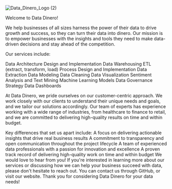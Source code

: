 
![Data_Dinero_Logo (2)](https://github.com/DataDinero/DataDinero/assets/133455850/3a0cde8a-2c43-4ed0-9def-b662d7df86e0)

Welcome to Data Dinero!

We help businesses of all sizes harness the power of their data to drive growth and success, so they can turn their data into dinero. Our mission is to empower businesses with the insights and tools they need to make data-driven decisions and stay ahead of the competition.

Our services include:

Data Architecture Design and Implementation
Data Warehousing
ETL (extract, transform, load) Process Design and Implementation
Data Extraction
Data Modeling
Data Cleaning
Data Visualization
Sentiment Analysis and Text Mining
Machine Learning Models
Data Governance Strategy
Data Dashboards

At Data Dinero, we pride ourselves on our customer-centric approach. We work closely with our clients to understand their unique needs and goals, and we tailor our solutions accordingly. Our team of experts has experience working with a wide range of industries, from healthcare to finance to retail, and we are committed to delivering high-quality results on time and within budget.

Key differences that set us apart include:
A focus on delivering actionable insights that drive real business results
A commitment to transparency and open communication throughout the project lifecycle
A team of experienced data professionals with a passion for innovation and excellence
A proven track record of delivering high-quality work on time and within budget
We would love to hear from you! If you're interested in learning more about our services or discussing how we can help your business succeed with data, please don't hesitate to reach out. You can contact us through GitHub, or visit our website. Thank you for considering Data Dinero for your data needs!




